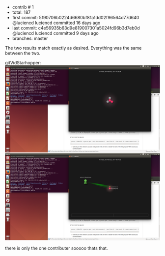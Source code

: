 * contrib # 1
* total: 187
* first commit: 5f90706b0224d6680bf81a1dd02f96564d77d640 @luciencd luciencd committed 16 days ago 
* last commit: c4e56935b63d9e819007301a5024fd96b3d7eb0d @luciencd luciencd committed 9 days ago 
* branches: master

The two results match exactly as desired. Everything was the same between the two.

gitVidStarhopper:
	![start](endshot.png)
	![end](startscreenshot.png)

there is only the one contributer sooooo thats that.
